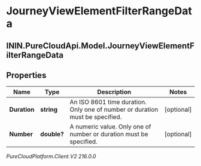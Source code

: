 # JourneyViewElementFilterRangeData

## ININ.PureCloudApi.Model.JourneyViewElementFilterRangeData

## Properties

|Name | Type | Description | Notes|
|------------ | ------------- | ------------- | -------------|
| **Duration** | **string** | An ISO 8601 time duration. Only one of number or duration must be specified. | [optional] |
| **Number** | **double?** | A numeric value. Only one of number or duration must be specified. | [optional] |



_PureCloudPlatform.Client.V2 216.0.0_
